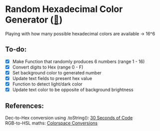 # Random Hexadecimal Color Generator (<a href="https://jacobrussell-eng.github.io/Random-Hex-Generator/">:link:</a>)

 Playing with how many possible hexadecimal colors are available -> 16^6

 ## To-do:
- [x] Make Function that randomly produces 6 numbers (range 1 - 16)
- [x] Convert digits to Hex (range 0 - F)
- [x] Set background color to generated number
- [x] Update text fields to present hex value
- [x] Function to detect light/dark color
- [x] Update text color to be opposite of background brightness

## References:
Dec-to-Hex conversion using .toString(): [30 Seconds of Code](https://www.30secondsofcode.org/js/s/decimal-to-hex/)\
RGB-to-HSL maths: [Colorspace Conversions](https://www.niwa.nu/2013/05/math-behind-colorspace-conversions-rgb-hsl/)
